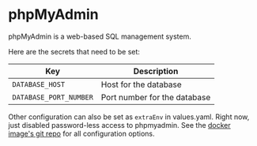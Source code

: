 # phpMyAdmin

phpMyAdmin is a web-based SQL management system.

Here are the secrets that need to be set:

| Key                    | Description                  |
|------------------------|------------------------------|
| `DATABASE_HOST`        | Host for the database        |
| `DATABASE_PORT_NUMBER` | Port number for the database |

Other configuration can also be set as `extraEnv` in values.yaml. Right now, just disabled password-less access to phpmyadmin. See the [docker image's git repo](https://github.com/bitnami/bitnami-docker-phpmyadmin) for all configuration options.
